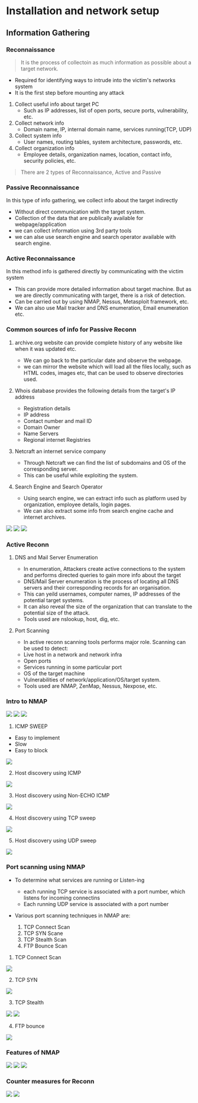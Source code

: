 # Installation and network setup

## Information Gathering

### Reconnaissance

>It is the process of collectoin as much information as possible about a target network.

* Required for identifying ways to intrude into the victim's networks system
* It is the first step before mounting any attack
1) Collect useful info about target PC
    * Such as IP addresses, list of open ports, secure ports, vulnerability, etc.
2) Collect network info
    * Domain name, IP, internal domain name, services running(TCP, UDP)
3) Collect system info
    * User names, routing tables, system architecture, passwords, etc.
4) Collect organization info
    * Employee details, organization names, location, contact info, security policies, etc.

>There are 2 types of Reconnaissance, Active and Passive

### Passive Reconnaissance

In this type of info gathering, we collect info about the target indirectly
* Without direct communication with the target system.
* Collection of the data that are publically available for webpage/application
* we can collect information using 3rd party tools
* we can alse use search engine and search operator available with search engine.

### Active Reconnaissance

In this method info is gathered directly by communicating with the victim system
* This can provide more detailed information about target machine. But as we are directly communicating with target, there is a risk of detection.
* Can be carried out by using NMAP, Nessus, Metasploit framework, etc.
* We can also use Mail tracker and DNS enumeration, Email enumeration etc.

### Common sources of info for Passive Reconn

1) archive.org website can provide complete history of any website like when it was updated etc.
    * We can go back to the particular date and observe the webpage.
    * we can mirror the website which will load all the files locally, such as HTML codes, images etc, that can be used to observe directories used.

2) Whois database provides the following details from the target's IP address
    * Registration details
    * IP address
    * Contact number and mail ID
    * Domain Owner
    * Name Servers
    * Regional internet Registries

3) Netcraft an internet service company
    * Through Netcraft we can find the list of subdomains and OS of the corresponding server.
    * This can be useful while exploiting the system.

4) Search Engine and Search Operator
    * Using search engine, we can extract info such as platform used by organization, employee details, login pages.
    * We can also extract some info from search engine cache and internet archives.

<img src = "search_op.png">

<img src = "search_op2.png">

<img src = "reconn.png">

### Active Reconn

1) DNS and Mail Server Enumeration
    * In enumeration, Attackers create active connections to the system and performs directed queries to gain more info about the target
    * DNS/Mail Server enumeration is the process of locating all DNS servers and their corresponding records for an organisation.
    * This can yeild usernames, computer names, IP addresses of the potential target systems.
    * It can also reveal the size of the organization that can translate to the potential size of the attack.
    * Tools used are nslookup, host, dig, etc.

2) Port Scanning
    * In active reconn scanning tools performs major role. Scanning can be used to detect:
    * Live host in a network and network infra
    * Open ports
    * Services running in some particular port
    * OS of the target machine
    * Vulnerabilities of network/application/OS/target system.
    * Tools used are NMAP, ZenMap, Nessus, Nexpose, etc.

### Intro to NMAP


<img src = "nmap_intro1.png">

<img src = "nmap_feat.png">

<img src = "host_disco.png">

1) ICMP SWEEP

* Easy to implement
* Slow
* Easy to block

<img src = "icmp_sweep.png">

2) Host discovery using ICMP

<img src = "bcast_icmp.png">

3) Host discovery using Non-ECHO ICMP

<img src = "non_echo.png">

4) Host discovery using TCP sweep

<img src = "tcp_sweep.png">

5) Host discovery using UDP sweep

<img src = "udp_sweep.png">

### Port scanning using NMAP

* To determine what services are running or Listen-ing
    * each running TCP service is associated with a port number, which listens for incoming connectins
    * Each running UDP service is associated with a port number

* Various port scanning techniques in NMAP are:
    1) TCP Connect Scan
    2) TCP SYN Scane
    3) TCP Stealth Scan
    4) FTP Bounce Scan

1) TCP Connect Scan

<img src = "tcp_conn.png">

2) TCP SYN

<img src = "tcp_syn.png">

3) TCP Stealth

<img src = "stealth.png">
<img src = "how_stealth.png">

4) FTP bounce

<img src = "ftp_bounce.png ">

### Features of NMAP

<img src = "os_version.png">

<img src = "os_detect.png">

<img src = "port_commands.png">

### Counter measures for Reconn

<img src = "reconn_safe1.png">
<img src = "reconn_safe2.png">